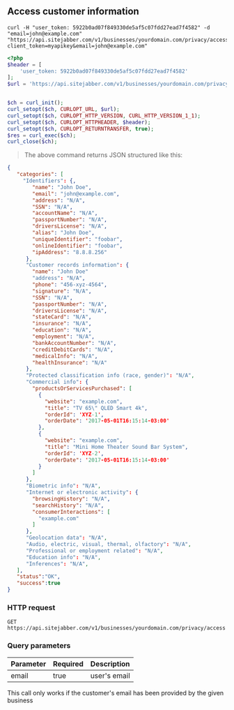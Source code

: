 ## Access customer information

```shell
curl -H "user_token: 5922b0ad07f849330de5af5c07fdd27ead7f4582" -d "email=john@example.com" "https://api.sitejabber.com/v1/businesses/yourdomain.com/privacy/access?client_token=myapikey&email=john@example.com"
```

```php
<?php
$header = [
	'user_token: 5922b0ad07f849330de5af5c07fdd27ead7f4582'
];
$url = 'https://api.sitejabber.com/v1/businesses/yourdomain.com/privacy/access?client_token=myapikey&email=john@example.com';


$ch = curl_init();
curl_setopt($ch, CURLOPT_URL, $url);
curl_setopt($ch, CURLOPT_HTTP_VERSION, CURL_HTTP_VERSION_1_1);
curl_setopt($ch, CURLOPT_HTTPHEADER, $header);
curl_setopt($ch, CURLOPT_RETURNTRANSFER, true);
$res = curl_exec($ch);
curl_close($ch);
```

> The above command returns JSON structured like this:

```json
{
   "categories": [
     "Identifiers": {,
        "name": "John Doe",
        "email": "john@example.com",
        "address": "N/A",
        "SSN": "N/A",
        "accountName": "N/A",
        "passportNumber": "N/A",
        "driversLicense": "N/A",
        "alias": "John Doe",
        "uniqueIdentifier": "foobar",
        "onlineIdentifier": "foobar",
        "ipAddress": "8.8.8.256"
      },
      "Customer records information": {
        "name": "John Doe"
        "address": "N/A",
        "phone": "456-xyz-4564",
        "signature": "N/A",
        "SSN": "N/A",
        "passportNumber": "N/A",
        "driversLicense": "N/A",
        "stateCard": "N/A",
        "insurance": "N/A",
        "education": "N/A",
        "employment": "N/A",
        "bankAccountNumber": "N/A",
        "creditDebitCards": "N/A",
        "medicalInfo": "N/A",
        "healthInsurance": "N/A"
      },
      "Protected classification info (race, gender)": "N/A",
      "Commercial info": {
        "productsOrServicesPurchased": [
          {
            "website": "example.com",
            "title": "TV 65\" QLED Smart 4k",
            "orderId": 'XYZ-1',
            "orderDate": '2017-05-01T16:15:14-03:00'
          },
          {
            "website": "example.com",
            "title": "Mini Home Theater Sound Bar System",
            "orderId": 'XYZ-2',
            "orderDate": '2017-05-01T16:15:14-03:00'
          }
        ]
      },
      "Biometric info": "N/A",
      "Internet or electronic activity": {
        "browsingHistory": "N/A",
        "searchHistory": "N/A",
        "consumerInteractions": [
          "example.com"
        ]
      },
      "Geolocation data": "N/A",
      "Audio, electric, visual, thermal, olfactory": "N/A",
      "Professional or employment related": "N/A",
      "Education info": "N/A",
      "Inferences": "N/A",
   ],
   "status":"OK",
   "success":true
}
```

### HTTP request

`GET https://api.sitejabber.com/v1/businesses/yourdomain.com/privacy/access`


### Query parameters

Parameter | Required | Description
--------- | ------- | -----------
email | true | user's email


<aside class="notice">
This call only works if the customer's email has been provided by the given business
</aside>
